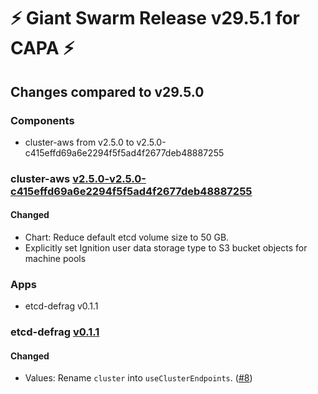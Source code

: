 # :zap: Giant Swarm Release v29.5.1 for CAPA :zap:

## Changes compared to v29.5.0

### Components

- cluster-aws from v2.5.0 to v2.5.0-c415effd69a6e2294f5f5ad4f2677deb48887255

### cluster-aws [v2.5.0-v2.5.0-c415effd69a6e2294f5f5ad4f2677deb48887255](https://github.com/giantswarm/cluster-aws/compare/v2.5.0...c415effd69a6e2294f5f5ad4f2677deb48887255)

#### Changed

- Chart: Reduce default etcd volume size to 50 GB.
- Explicitly set Ignition user data storage type to S3 bucket objects for machine pools

### Apps

- etcd-defrag v0.1.1

### etcd-defrag [v0.1.1](https://github.com/giantswarm/etcd-defrag-app/releases/tag/v0.1.1)

#### Changed

- Values: Rename `cluster` into `useClusterEndpoints`. ([#8](https://github.com/giantswarm/etcd-defrag-app/pull/8))
